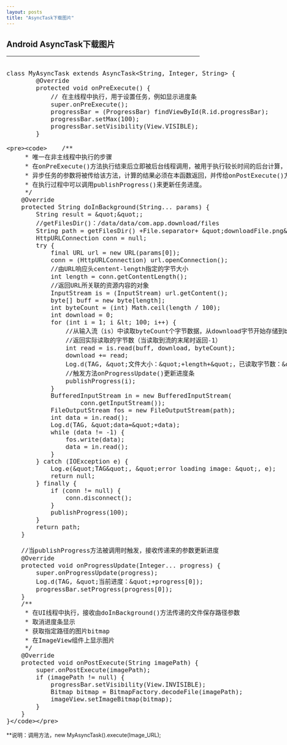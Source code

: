 ```yaml
---
layout: posts
title: "AsyncTask下载图片"
---
```


## Android AsyncTask下载图片
----------------------------------
<font size=4px>
<xmp class="prettyprint linenums">
class MyAsyncTask extends AsyncTask<String, Integer, String> {
		@Override
		protected void onPreExecute() {
			// 在主线程中执行，用于设置任务，例如显示进度条
			super.onPreExecute();
			progressBar = (ProgressBar) findViewById(R.id.progressBar);
			progressBar.setMax(100);
			progressBar.setVisibility(View.VISIBLE);
		}

		/**
		 * 唯一在非主线程中执行的步骤
		 * 在onPreExecute()方法执行结束后立即被后台线程调用，被用于执行较长时间的后台计算，
		 * 异步任务的参数将被传给该方法，计算的结果必须在本函数返回，并传给onPostExecute()方法，
		 * 在执行过程中可以调用publishProgress()来更新任务进度。 
		 */
		@Override
		protected String doInBackground(String... params) {
			String result = "";
			//getFilesDir()：/data/data/com.app.download/files
			String path = getFilesDir() +File.separator+ "downloadFile.png";
			HttpURLConnection conn = null;
			try {
				final URL url = new URL(params[0]);
				conn = (HttpURLConnection) url.openConnection();
				//由URL响应头centent-length指定的字节大小
				int length = conn.getContentLength();
				//返回URL所关联的资源内容的对象
				InputStream is = (InputStream) url.getContent();
				byte[] buff = new byte[length];
				int byteCount = (int) Math.ceil(length / 100);
				int download = 0;
				for (int i = 1; i < 100; i++) {
					//从输入流（is）中读取byteCount个字节数据，从download字节开始存储到buff中，
					//返回实际读取的字节数（当读取到流的末尾时返回-1）
					int read = is.read(buff, download, byteCount);
					download += read;
					Log.d(TAG, "文件大小："+length+"，已读取字节数："+download);
					//触发方法onProgressUpdate()更新进度条
					publishProgress(i);
				}
				BufferedInputStream in = new BufferedInputStream(
						conn.getInputStream());
				FileOutputStream fos = new FileOutputStream(path);
				int data = in.read();
				Log.d(TAG, "data="+data);
				while (data != -1) {
					fos.write(data);
					data = in.read();
				}
			} catch (IOException e) {
				Log.e("TAG", "error loading image: ", e);
				return null;
			} finally {
				if (conn != null) {
					conn.disconnect();
				}
				publishProgress(100);
			}
			return path;
		}
		
		//当publishProgress方法被调用时触发，接收传递来的参数更新进度
		@Override
		protected void onProgressUpdate(Integer... progress) {
			super.onProgressUpdate(progress);
			Log.d(TAG, "当前进度："+progress[0]);
			progressBar.setProgress(progress[0]);
		}
		/**
		 * 在UI线程中执行，接收由doInBackground()方法传递的文件保存路径参数
		 * 取消进度条显示
		 * 获取指定路径的图片bitmap
		 * 在ImageView组件上显示图片
		 */
		@Override
		protected void onPostExecute(String imagePath) {
			super.onPostExecute(imagePath);
			if (imagePath != null) {
				progressBar.setVisibility(View.INVISIBLE);
				Bitmap bitmap = BitmapFactory.decodeFile(imagePath);
				imageView.setImageBitmap(bitmap);
			}
		}
	}
</xmp>
</font>      
**说明：调用方法，new MyAsyncTask().execute(Image_URL);